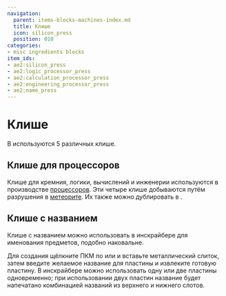 ```yaml
---
navigation:
  parent: items-blocks-machines-index.md
  title: Клише
  icon: silicon_press
  position: 010
categories:
- misc ingredients blocks
item_ids:
- ae2:silicon_press
- ae2:logic_processor_press
- ae2:calculation_processor_press
- ae2:engineering_processor_press
- ae2:name_press
---
```


# Клише

В <ItemLink id="inscriber" /> используются 5 различных клише.

<Row>
  <ItemImage id="silicon_press" scale="4" />
  <ItemImage id="logic_processor_press" scale="4" />
  <ItemImage id="calculation_processor_press" scale="4" />
  <ItemImage id="engineering_processor_press" scale="4" />
</Row>

<ItemImage id="name_press" scale="4" />

## Клише для процессоров

Клише для кремния, логики, вычислений и инженерии используются в производстве [процессоров](processors.md). Эти четыре клише добываются путём разрушения <ItemLink id="mysterious_cube" /> в [метеорите](../ae2-mechanics/meteorites.md). Их также можно дублировать в <ItemLink id="inscriber" />.

<Column>
  <Row>
    <RecipeFor id="silicon_press" />
    <RecipeFor id="logic_processor_press" />
  </Row>
  <Row>
    <RecipeFor id="calculation_processor_press" />
    <RecipeFor id="engineering_processor_press" />
  </Row>
</Column>

## Клише с названием

Клише с названием можно использовать в инскрайбере для именования предметов, подобно наковальне.

Для создания щёлкните ПКМ по <ItemLink id="certus_quartz_cutting_knife" /> или <ItemLink id="nether_quartz_cutting_knife" /> и вставьте металлический слиток, затем введите желаемое название для пластины и извлеките готовую пластину. В инскрайбере можно использовать одну или две пластины одновременно; при использовании двух пластин название будет напечатано комбинацией названий из верхнего и нижнего слотов.